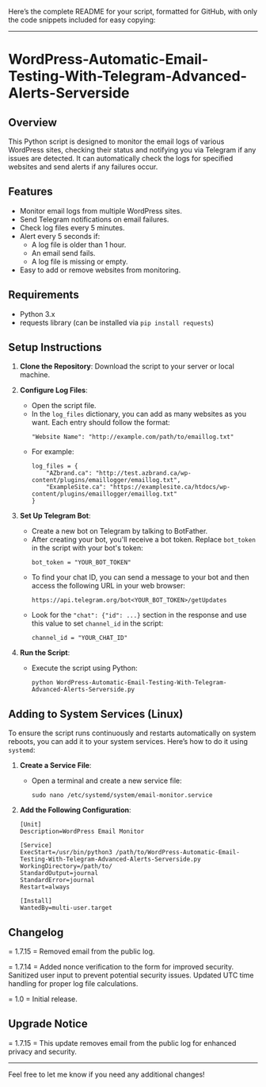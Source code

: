 Here’s the complete README for your script, formatted for GitHub, with only the code snippets included for easy copying:

---

# WordPress-Automatic-Email-Testing-With-Telegram-Advanced-Alerts-Serverside

## Overview

This Python script is designed to monitor the email logs of various WordPress sites, checking their status and notifying you via Telegram if any issues are detected. It can automatically check the logs for specified websites and send alerts if any failures occur.

## Features

- Monitor email logs from multiple WordPress sites.
- Send Telegram notifications on email failures.
- Check log files every 5 minutes.
- Alert every 5 seconds if:
  - A log file is older than 1 hour.
  - An email send fails.
  - A log file is missing or empty.
- Easy to add or remove websites from monitoring.

## Requirements

- Python 3.x
- requests library (can be installed via `pip install requests`)

## Setup Instructions

1. **Clone the Repository**: Download the script to your server or local machine.

2. **Configure Log Files**:
   - Open the script file.
   - In the `log_files` dictionary, you can add as many websites as you want. Each entry should follow the format:
     ```
     "Website Name": "http://example.com/path/to/emaillog.txt"
     ```
   - For example:
     ```
     log_files = {
         "AZbrand.ca": "http://test.azbrand.ca/wp-content/plugins/emaillogger/emaillog.txt",
         "ExampleSite.ca": "https://examplesite.ca/htdocs/wp-content/plugins/emaillogger/emaillog.txt"
     }
     ```

3. **Set Up Telegram Bot**:
   - Create a new bot on Telegram by talking to BotFather.
   - After creating your bot, you'll receive a bot token. Replace `bot_token` in the script with your bot's token:
     ```
     bot_token = "YOUR_BOT_TOKEN"
     ```
   - To find your chat ID, you can send a message to your bot and then access the following URL in your web browser:
     ```
     https://api.telegram.org/bot<YOUR_BOT_TOKEN>/getUpdates
     ```
   - Look for the `"chat": {"id": ...}` section in the response and use this value to set `channel_id` in the script:
     ```
     channel_id = "YOUR_CHAT_ID"
     ```

4. **Run the Script**:
   - Execute the script using Python:
     ```
     python WordPress-Automatic-Email-Testing-With-Telegram-Advanced-Alerts-Serverside.py
     ```

## Adding to System Services (Linux)

To ensure the script runs continuously and restarts automatically on system reboots, you can add it to your system services. Here’s how to do it using `systemd`:

1. **Create a Service File**:
   - Open a terminal and create a new service file:
     ```
     sudo nano /etc/systemd/system/email-monitor.service
     ```

2. **Add the Following Configuration**:
   ```
   [Unit]
   Description=WordPress Email Monitor

   [Service]
   ExecStart=/usr/bin/python3 /path/to/WordPress-Automatic-Email-Testing-With-Telegram-Advanced-Alerts-Serverside.py
   WorkingDirectory=/path/to/
   StandardOutput=journal
   StandardError=journal
   Restart=always

   [Install]
   WantedBy=multi-user.target
   ```

## Changelog

= 1.7.15 =
Removed email from the public log.

= 1.7.14 =
Added nonce verification to the form for improved security.
Sanitized user input to prevent potential security issues.
Updated UTC time handling for proper log file calculations.

= 1.0 =
Initial release.

## Upgrade Notice

= 1.7.15 =
This update removes email from the public log for enhanced privacy and security.

---

Feel free to let me know if you need any additional changes!
